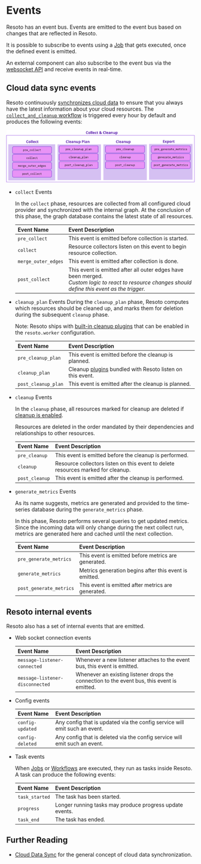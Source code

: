 # Events

Resoto has an event bus. Events are emitted to the event bus based on changes that are reflected in Resoto.

It is possible to subscribe to events using a [Job](./cli/action-commands/jobs/index.md) that gets executed, once the defined event is emitted.

An external component can also subscribe to the event bus via the [websocket API](./api/web-socket-register-as-event-listener-and-receive-all-events.api.mdx) and receive events in real-time.

## Cloud data sync events

Resoto continuously [synchronizes cloud data](./../concepts/cloud-data-sync/index.md) to ensure that you always have the latest information about your cloud resources. The [`collect_and_cleanup` workflow](./cli/action-commands/workflows/index.md) is triggered every hour by default and produces the following events:

![`collect_and_acleanup` phases](./img/collect_and_cleanup.png)

- `collect` Events

  In the `collect` phase, resources are collected from all configured cloud provider and synchronized with the internal graph. At the conclusion of this phase, the graph database contains the latest state of all resources.

  | Event Name          | Event Description                                                                                                                                       |
  | ------------------- | ------------------------------------------------------------------------------------------------------------------------------------------------------- |
  | `pre_collect`       | This event is emitted before collection is started.                                                                                                     |
  | `collect`           | Resource collectors listen on this event to begin resource collection.                                                                                  |
  | `merge_outer_edges` | This event is emitted after collection is done.                                                                                                         |
  | `post_collect`      | This event is emitted after all outer edges have been merged.<br />_Custom logic to react to resource changes should define this event as the trigger._ |

- `cleanup_plan` Events During the `cleanup_plan` phase, Resoto computes which resources should be cleaned up, and marks them for deletion during the subsequent `cleanup` phase.

  Note: Resoto ships with [built-in cleanup plugins](./components/plugins/index.md) that can be enabled in the `resoto.worker` configuration.

  | Event Name          | Event Description                                                                          |
  | ------------------- | ------------------------------------------------------------------------------------------ |
  | `pre_cleanup_plan`  | This event is emitted before the cleanup is planned.                                       |
  | `cleanup_plan`      | Cleanup [plugins](./components/plugins/index.md) bundled with Resoto listen on this event. |
  | `post_cleanup_plan` | This event is emitted after the cleanup is planned.                                        |

- `cleanup` Events

  In the `cleanup` phase, all resources marked for cleanup are deleted if [cleanup is enabled](../concepts/resource-management/cleanup.md#enabling-cleanup).

  Resources are deleted in the order mandated by their dependencies and relationships to other resources.

  | Event Name     | Event Description                                                                |
  | -------------- | -------------------------------------------------------------------------------- |
  | `pre_cleanup`  | This event is emitted before the cleanup is performed.                           |
  | `cleanup`      | Resource collectors listen on this event to delete resources marked for cleanup. |
  | `post_cleanup` | This event is emitted after the cleanup is performed.                            |

- `generate_metrics` Events

  As its name suggests, metrics are generated and provided to the time-series database during the `generate_metrics` phase.

  In this phase, Resoto performs several queries to get updated metrics. Since the incoming data will only change during the next collect run, metrics are generated here and cached until the next collection.

  | Event Name              | Event Description                                      |
  | ----------------------- | ------------------------------------------------------ |
  | `pre_generate_metrics`  | This event is emitted before metrics are generated.    |
  | `generate_metrics`      | Metrics generation begins after this event is emitted. |
  | `post_generate_metrics` | This event is emitted after metrics are generated.     |

## Resoto internal events

Resoto also has a set of internal events that are emitted.

- Web socket connection events

  | Event Name                      | Event Description                                                                           |
  | ------------------------------- | ------------------------------------------------------------------------------------------- |
  | `message-listener-connected`    | Whenever a new listener attaches to the event bus, this event is emitted.                   |
  | `message-listener-disconnected` | Whenever an existing listener drops the connection to the event bus, this event is emitted. |

- Config events

  | Event Name       | Event Description                                                          |
  | ---------------- | -------------------------------------------------------------------------- |
  | `config-updated` | Any config that is updated via the config service will emit such an event. |
  | `config-deleted` | Any config that is deleted via the config service will emit such an event. |

- Task events

  When [Jobs](./cli/action-commands/jobs/index.md) or [Workflows](./cli/action-commands/workflows/index.md) are executed, they run as tasks inside Resoto. A task can produce the following events:

  | Event Name     | Event Description                                        |
  | -------------- | -------------------------------------------------------- |
  | `task_started` | The task has been started.                               |
  | `progress`     | Longer running tasks may produce progress update events. |
  | `task_end`     | The task has ended.                                      |

## Further Reading

- [Cloud Data Sync](../concepts/cloud-data-sync/index.md) for the general concept of cloud data synchronization.
